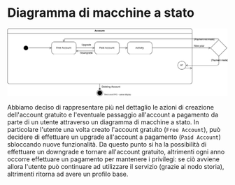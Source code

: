 # Diagramma di macchine a stato

![Image not found](./images/state_chart_diagram.svg)

Abbiamo deciso di rappresentare più nel dettaglio le azioni di creazione dell'account gratuito e l'eventuale passaggio all'account a pagamento da parte di un utente attraverso un diagramma di macchine a stato. In particolare l'utente una volta creato l'account gratuito (`Free Account`), può decidere di effettuare un upgrade all'account a pagamento (`Paid Account`) sbloccando nuove funzionalità. Da questo punto si ha la possibilità di effettuare un downgrade e tornare all'account gratuito, altrimenti ogni anno occorre effettuare un pagamento per mantenere i privilegi: se ciò avviene allora l'utente può continuare ad utilizzare il servizio (grazie al nodo storia), altrimenti ritorna ad avere un profilo base.
